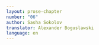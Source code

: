 ```yaml
---
layout: prose-chapter
number: "06"
author: Sasha Sokolov
translator: Alexander Boguslawski
language: en
---
```

